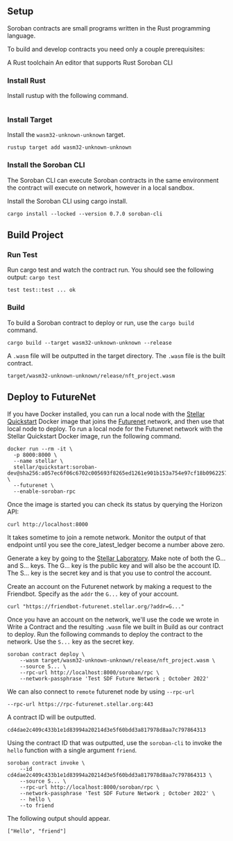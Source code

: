 
## Setup
Soroban contracts are small programs written in the Rust programming language.

To build and develop contracts you need only a couple prerequisites:

A Rust toolchain
An editor that supports Rust
Soroban CLI

### Install Rust
Install rustup with the following command.
```curl --proto '=https' --tlsv1.2 -sSf https://sh.rustup.rs | sh
```

### Install Target
Install the `wasm32-unknown-unknown` target.

```
rustup target add wasm32-unknown-unknown
```

### Install the Soroban CLI
The Soroban CLI can execute Soroban contracts in the same environment the contract will execute on network, however in a local sandbox.

Install the Soroban CLI using cargo install.
```
cargo install --locked --version 0.7.0 soroban-cli
```

## Build Project
### Run Test
Run cargo test and watch the contract run. You should see the following output:
`cargo test`
```running 1 test
test test::test ... ok
```

### Build
To build a Soroban contract to deploy or run, use the `cargo build` command.
```
cargo build --target wasm32-unknown-unknown --release
```

A `.wasm` file will be outputted in the target directory. The `.wasm` file is the built contract.
```
target/wasm32-unknown-unknown/release/nft_project.wasm
```

## Deploy to FutureNet
If you have Docker installed, you can run a local node with the [Stellar Quickstart](https://github.com/stellar/quickstart) Docker image that joins the [Futurenet](https://soroban.stellar.org/docs/reference/futurenet) network, and then use that local node to deploy.
To run a local node for the Futurenet network with the Stellar Quickstart Docker image, run the following command.
```
docker run --rm -it \
  -p 8000:8000 \
  --name stellar \
  stellar/quickstart:soroban-dev@sha256:a057ec6f06c6702c005693f8265ed1261e901b153a754e97cf18b0962257e872 \
  --futurenet \
  --enable-soroban-rpc
```
Once the image is started you can check its status by querying the Horizon API:
```
curl http://localhost:8000
```
It takes sometime to join a remote network. Monitor the output of that endpoint until you see the core_latest_ledger become a number above zero.

Generate a key by going to the [Stellar Laboratory](https://laboratory.stellar.org/#account-creator?network=futurenet). Make note of both the G... and S... keys. The G... key is the public key and will also be the account ID. The S... key is the secret key and is that you use to control the account.

Create an account on the Futurenet network by making a request to the Friendbot. Specify as the `addr` the `G...` key of your account.
```
curl "https://friendbot-futurenet.stellar.org/?addr=G..."
```
Once you have an account on the network, we'll use the code we wrote in Write a Contract and the resulting `.wasm` file we built in Build as our contract to deploy. Run the following commands to deploy the contract to the network. Use the `S...` key as the secret key.
```
soroban contract deploy \
    --wasm target/wasm32-unknown-unknown/release/nft_project.wasm \
    --source S... \
    --rpc-url http://localhost:8000/soroban/rpc \
    --network-passphrase 'Test SDF Future Network ; October 2022'
```
 We can also connect to `remote` futurenet node by using `--rpc-url`
 ```
--rpc-url https://rpc-futurenet.stellar.org:443
```
 
 A contract ID will be outputted.
```
cd4dae2c409c433b1e1d83994a20214d3e5f60bdd3a817978d8aa7c797864313
```
Using the contract ID that was outputted, use the `soroban-cli` to invoke the `hello` function with a single argument `friend`.
```
soroban contract invoke \
    --id cd4dae2c409c433b1e1d83994a20214d3e5f60bdd3a817978d8aa7c797864313 \
    --source S... \
    --rpc-url http://localhost:8000/soroban/rpc \
    --network-passphrase 'Test SDF Future Network ; October 2022' \
    -- hello \
    --to friend
```
The following output should appear.
```
["Hello", "friend"]
```